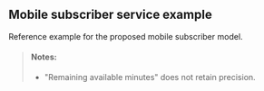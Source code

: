 Mobile subscriber service example
---------------------------------

Reference example for the proposed mobile subscriber model.

> #### Notes:
> - "Remaining available minutes" does not retain precision.
